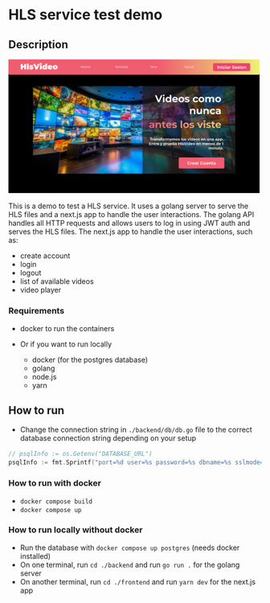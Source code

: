 # HLS service test demo

## Description

<img src="resources/landing.png" alt="landing" width="500"></img>


This is a demo to test a HLS service.
It uses a golang server to serve the HLS files and a next.js app to handle the user interactions.
The golang API handles all HTTP requests and allows users to log in using JWT auth and serves the HLS files.
The next.js app to handle the user interactions, such as:

- create account
- login
- logout
- list of available videos
- video player

### Requirements

- docker to run the containers

- Or if you want to run locally
  - docker (for the postgres database)
  - golang
  - node.js
  - yarn

## How to run

- Change the connection string in `./backend/db/db.go` file to the correct database connection string depending on your setup

```go
// psqlInfo := os.Getenv("DATABASE_URL")
psqlInfo := fmt.Sprintf("port=%d user=%s password=%s dbname=%s sslmode=disable", port, dbuser, dbpass, dbname)
```

### How to run with docker

- `docker compose build`
- `docker compose up`

### How to run locally without docker

- Run the database with `docker compose up postgres` (needs docker installed)
- On one terminal, run `cd ./backend` and run `go run .` for the golang server
- On another terminal, run `cd ./frontend` and run `yarn dev` for the next.js app
